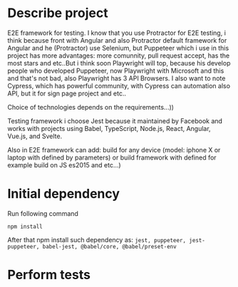 # Describe project

E2E framework for testing. I know that you use Protractor for E2E testing, i think because front with Angular and also Protractor default framework for Angular and he (Protractor) use Selenium, but Puppeteer which i use in this project has more advantages: more comunnity, pull request accept, has the most stars and etc..But i think soon Playwright will top, because his develop people who developed Puppeteer, now Playwright with Microsoft and this and that's not bad, also Playwright has 3 API Browsers. I also want to note Cypress, which has powerful community, with Cypress can automation also API, but it for sign page project and etc..

Сhoice of technologies depends on the requirements...))

Testing framework i choose Jest because it maintained by Facebook and works with projects using Babel, TypeScript, Node.js, React, Angular, Vue.js, and Svelte.

Also in E2E framework can add: build for any device (model: iphone X or laptop with defined by parameters) or build framework with defined for example build on JS es2015 and etc...)

# Initial dependency

Run following command

```
npm install
```
After that npm install such dependency as:
`jest, puppeteer, jest-puppeteer, babel-jest, @babel/core, @babel/preset-env`

# Perform tests